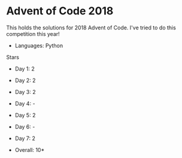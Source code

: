 # Advent of Code 2018

This holds the solutions for 2018 Advent of Code.
I've tried to do this competition this year! 

- Languages: Python

Stars 
- Day 1:  2 
- Day 2:  2
- Day 3:  2
- Day 4:  -
- Day 5:  2
- Day 6:  -
- Day 7:  2

- Overall: 10*
